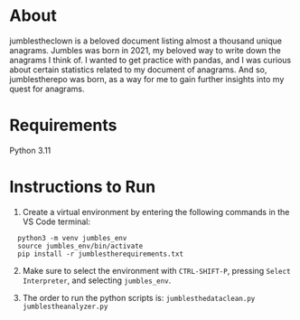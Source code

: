 # About

jumblestheclown is a beloved document listing almost a thousand unique anagrams. Jumbles was born in 2021, my beloved way to write down the anagrams I think of. I wanted to get practice with pandas, and I was curious about certain statistics related to my document of anagrams. And so, jumblestherepo was born, as a way for me to gain further insights into my quest for anagrams.

# Requirements
Python 3.11

# Instructions to Run
1. Create a virtual environment by entering the following commands in the VS Code terminal:
```
  python3 -m venv jumbles_env
  source jumbles_env/bin/activate
  pip install -r jumblestherequirements.txt
```
2. Make sure to select the environment with `CTRL-SHIFT-P`, pressing `Select Interpreter`, and selecting `jumbles_env`. 

3. The order to run the python scripts is: 
`jumblesthedataclean.py`
`jumblestheanalyzer.py`
